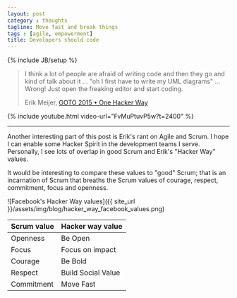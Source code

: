 ```yaml
---
layout: post
category : thoughts
tagline: Move fast and break things
tags : [agile, empowerment]
title: Developers should code
---
```

{% include JB/setup %}


> I think a lot of people are afraid of
> writing code and then they go and kind
> of talk about it ... 
> "oh I first have to write my UML diagrams" ...
> Wrong! 
> Just open the freaking editor and start coding.
>
> Erik Meijer, [GOTO 2015 • One Hacker Way]

{% include youtube.html video-url="FvMuPtuvP5w?t=2400" %}

---

Another interesting part of this post is Erik's rant on Agile and Scrum.
I hope I can enable some Hacker Spirit in the development teams I serve.
Personally, I see lots of overlap in good Scrum and Erik's "Hacker Way" values.

It would be interesting to compare these values to "good" Scrum;
that is an incarnation of Scrum that breaths the Scrum values of
courage, respect, commitment, focus and openness.

![Facebook's Hacker Way values]({{ site_url }}/assets/img/blog/hacker_way_facebook_values.png)


| Scrum value | Hacker way value |
| - | - |
| Openness | Be Open |
| Focus | Focus on impact |
| Courage | Be Bold |
| Respect | Build Social Value |
| Commitment | Move Fast |


 [GOTO 2015 • One Hacker Way]: https://youtu.be/FvMuPtuvP5w?t=2400
